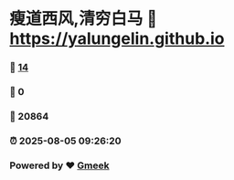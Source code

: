 # 瘦道西风,清穷白马 :link: https://yalungelin.github.io 
### :page_facing_up: [14](https://yalungelin.github.io/tag.html) 
### :speech_balloon: 0 
### :hibiscus: 20864 
### :alarm_clock: 2025-08-05 09:26:20 
### Powered by :heart: [Gmeek](https://github.com/Meekdai/Gmeek)
